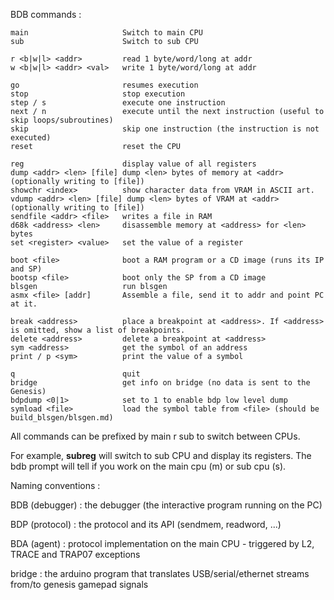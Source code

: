 BDB commands :

    main                     Switch to main CPU
    sub                      Switch to sub CPU
    
    r <b|w|l> <addr>         read 1 byte/word/long at addr
    w <b|w|l> <addr> <val>   write 1 byte/word/long at addr
    
    go                       resumes execution
    stop                     stop execution
    step / s                 execute one instruction
    next / n                 execute until the next instruction (useful to skip loops/subroutines)
    skip                     skip one instruction (the instruction is not executed)
    reset                    reset the CPU
    
    reg                      display value of all registers
    dump <addr> <len> [file] dump <len> bytes of memory at <addr> (optionally writing to [file])
    showchr <index>          show character data from VRAM in ASCII art.
    vdump <addr> <len> [file] dump <len> bytes of VRAM at <addr> (optionally writing to [file])
    sendfile <addr> <file>   writes a file in RAM
    d68k <address> <len>     disassemble memory at <address> for <len> bytes
    set <register> <value>   set the value of a register
    
    boot <file>              boot a RAM program or a CD image (runs its IP and SP)
    bootsp <file>            boot only the SP from a CD image
    blsgen                   run blsgen
    asmx <file> [addr]       Assemble a file, send it to addr and point PC at it.
    
    break <address>          place a breakpoint at <address>. If <address> is omitted, show a list of breakpoints.
    delete <address>         delete a breakpoint at <address>
    sym <address>            get the symbol of an address
    print / p <sym>          print the value of a symbol
    
    q                        quit
    bridge                   get info on bridge (no data is sent to the Genesis)
    bdpdump <0|1>            set to 1 to enable bdp low level dump
    symload <file>           load the symbol table from <file> (should be build_blsgen/blsgen.md)

All commands can be prefixed by main r sub to switch between CPUs.

For example, **subreg** will switch to sub CPU and display its registers. The bdb prompt will tell if you work on the main cpu (m) or sub cpu (s).


Naming conventions :

BDB (debugger) : the debugger (the interactive program running on the PC)

BDP (protocol) : the protocol and its API (sendmem, readword, ...)

BDA (agent) : protocol implementation on the main CPU - triggered by L2, TRACE and TRAP07 exceptions

bridge : the arduino program that translates USB/serial/ethernet streams from/to genesis gamepad signals
